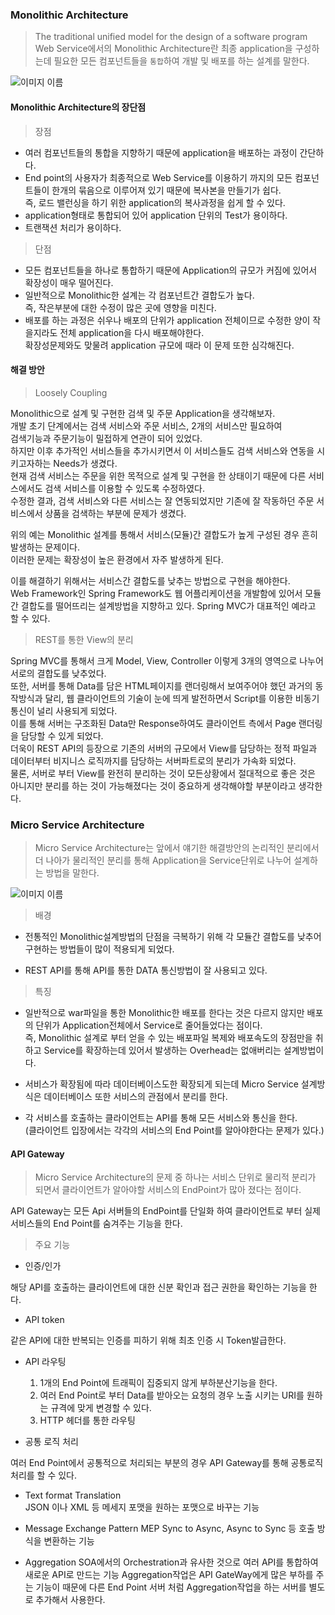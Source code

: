 ### Monolithic Architecture
> The traditional unified model for the design of a software program   
> Web Service에서의 Monolithic Architecture란 최종 application을 구성하는데 필요한 모든 컴포넌트들을 `통합`하여 개발 및 배포를 하는 설계를 말한다.

![이미지 이름]()
#### Monolithic Architecture의 장단점
>장점   

- 여러 컴포넌트들의 통합을 지향하기 때문에 application을 배포하는 과정이 간단하다.   
- End point의 사용자가 최종적으로 Web Service를 이용하기 까지의 모든 컴포넌트들이 한개의 묶음으로 이루어져 있기 때문에 복사본을 만들기가 쉽다.   
즉, 로드 밸런싱을 하기 위한 application의 복사과정을 쉽게 할 수 있다.
- application형태로 통합되어 있어 application 단위의 Test가 용이하다.   
- 트랜잭션 처리가 용이하다.   

>단점   

- 모든 컴포넌트들을 하나로 통합하기 때문에 Application의 규모가 커짐에 있어서 확장성이 매우 떨어진다.    
- 일반적으로 Monolithic한 설계는 각 컴포넌트간 결합도가 높다.   
즉, 작은부분에 대한 수정이 많은 곳에 영향을 미친다.   
- 배포를 하는 과정은 쉬우나 배포의 단위가 application 전체이므로 수정한 양이 작을지라도 전체 application을 다시 배포해야한다.   
확장성문제와도 맞물려 application 규모에 때라 이 문제 또한 심각해진다.   

#### 해결 방안
> Loosely Coupling   

Monolithic으로 설계 및 구현한 검색 및 주문 Application을 생각해보자.    
개발 초기 단계에서는 검색 서비스와 주문 서비스, 2개의 서비스만 필요하여   
검색기능과 주문기능이 밀접하게 연관이 되어 있었다.   
하지만 이후 추가적인 서비스들을 추가시키면서 이 서비스들도 검색 서비스와 연동을 시키고자하는 Needs가 생겼다.   
현재 검색 서비스는 주문을 위한 목적으로 설계 및 구현을 한 상태이기 때문에 다른 서비스에서도 검색 서비스를 이용할 수 있도록 수정하였다.   
수정한 결과, 검색 서비스와 다른 서비스는 잘 연동되었지만 기존에 잘 작동하던 주문 서비스에서 상품을 검색하는 부분에 문제가 생겼다.   

위의 예는 Monolithic 설계를 통해서 서비스(모듈)간 결합도가 높게 구성된 경우 흔히 발생하는 문제이다.   
이러한 문제는 확장성이 높은 환경에서 자주 발생하게 된다.   

이를 해결하기 위해서는 서비스간 결합도를 낮추는 방법으로 구현을 해야한다.   
Web Framework인 Spring Framework도 웹 어플리케이션을 개발함에 있어서 모듈간 결합도를 떨어뜨리는 설계방법을 지향하고 있다.   Spring MVC가 대표적인 예라고 할 수 있다.   

> REST를 통한 View의 분리

Spring MVC를 통해서 크게 Model, View, Controller 이렇게 3개의 영역으로 나누어 서로의 결합도를 낮추었다.   
또한, 서버를 통해 Data를 담은 HTML페이지를 랜더링해서 보여주어야 했던 과거의 동작방식과 달리, 웹 클라이언트의 기술이 눈에 띄게 발전하면서 Script를 이용한 비동기 통신이 널리 사용되게 되었다.    
이를 통해 서버는 구조화된 Data만 Response하여도 클라이언트 측에서 Page 랜더링을 담당할 수 있게 되었다.   
더욱이 REST API의 등장으로 기존의 서버의 규모에서 View를 담당하는 정적 파일과 데이터부터 비지니스 로직까지를 담당하는 서버파트로의 분리가 가속화 되었다.   
물론, 서버로 부터 View를 완전히 분리하는 것이 모든상황에서 절대적으로 좋은 것은 아니지만 분리를 하는 것이 가능해졌다는 것이 중요하게 생각해야할 부분이라고 생각한다.   

### Micro Service Architecture
> Micro Service Architecture는 앞에서 얘기한 해결방안의 논리적인 분리에서 더 나아가 물리적인 분리를 통해 Application을 Service단위로 나누어 설계하는 방법을 말한다.   

![이미지 이름]()

> 배경

- 전통적인 Monolithic설계방법의 단점을 극복하기 위해 각 모듈간 결합도를 낮추어 구현하는 방법들이 많이 적용되게 되었다.   

- REST API를 통해 API를 통한 DATA 통신방법이 잘 사용되고 있다.

> 특징

- 일반적으로 war파일을 통한 Monolithic한 배포를 한다는 것은 다르지 않지만 배포의 단위가 Application전체에서 Service로 줄어들었다는 점이다.   
즉, Monolithic 설계로 부터 얻을 수 있는 배포파일 복제와 배포속도의 장점만을 취하고 Service를 확장하는데 있어서 발생하는 Overhead는 없애버리는 설계방법이다.   

- 서비스가 확장됨에 따라 데이터베이스도한 확장되게 되는데 Micro Service 설계방식은 데이터베이스 또한 서비스의 관점에서 분리를 한다.
- 각 서비스를 호출하는 클라이언트는 API를 통해 모든 서비스와 통신을 한다.   
(클라이언트 입장에서는 각각의 서비스의 End Point를 알아야한다는 문제가 있다.)   

#### API Gateway
> Micro Service Architecture의 문제 중 하나는 서비스 단위로 물리적 분리가 되면서 클라이언트가 알아야할 서비스의 EndPoint가 많아 졌다는 점이다.

API Gateway는 모든 Api 서버들의 EndPoint를 단일화 하여 클라이언트로 부터 실제 서비스들의 End Point를 숨겨주는 기능을 한다.   

> 주요 기능

- 인증/인가   

해당 API를 호출하는 클라이언트에 대한 신분 확인과 접근 권한을 확인하는 기능을 한다.

- API token   

같은 API에 대한 반복되는 인증를 피하기 위해 최초 인증 시 Token발급한다.   

- API 라우팅

  1. 1개의 End Point에 트래픽이 집중되지 않게 부하분산기능을 한다.   
  2. 여러 End Point로 부터 Data를 받아오는 요청의 경우 노출 시키는 URI를 원하는 규격에 맞게 변경할 수 있다.
  3. HTTP 헤더를 통한 라우팅   

- 공통 로직 처리

여러 End Point에서 공통적으로 처리되는 부분의 경우 API Gateway를 통해 공통로직처리를 할 수 있다.   

- Text format Translation  
JSON 이나 XML 등 메세지 포맷을 원하는 포맷으로 바꾸는 기능

- Message Exchange Pattern MEP
Sync to Async, Async to Sync 등 호출 방식을 변환하는 기능

- Aggregation
SOA에서의 Orchestration과 유사한 것으로 여러 API를 통합하여 새로운 API로 만드는 기능
Aggregation작업은 API GateWay에게 많은 부하를 주는 기능이 때문에 다른 End Point 서버 처럼 Aggregation작업을 하는 서버를 별도로 추가해서 사용한다.   
